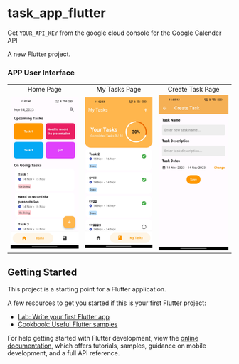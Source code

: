 # task_app_flutter

Get `YOUR_API_KEY` from the google cloud console for the Google Calender API

A new Flutter project.

### APP User Interface
<table>
       <tr>
       <td align="center">Home Page</td>
       <td align="center">My Tasks Page</td>
       <td align="center">Create Task Page</td>
      </tr>
       <tr>
       <td><img src="images/homepage.jpg"></td>
       <td><img src="images/mytaskspage.jpg"></td>
       <td><img src="images/createTaskPage.jpg"></td>
      </tr>
</table>

## Getting Started

This project is a starting point for a Flutter application.

A few resources to get you started if this is your first Flutter project:

- [Lab: Write your first Flutter app](https://docs.flutter.dev/get-started/codelab)
- [Cookbook: Useful Flutter samples](https://docs.flutter.dev/cookbook)

For help getting started with Flutter development, view the
[online documentation](https://docs.flutter.dev/), which offers tutorials,
samples, guidance on mobile development, and a full API reference.
